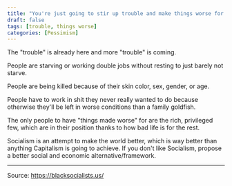 ```yaml
---
title: "You're just going to stir up trouble and make things worse for everyone with this Socialism crap."
draft: false
tags: [trouble, things worse]
categories: [Pessimism]
---
```


The "trouble" is already here and more "trouble" is coming.  
  
People are starving or working double jobs without resting to just barely not starve.  
  
People are being killed because of their skin color, sex, gender, or age.  
  
People have to work in shit they never really wanted to do because otherwise they'll be left in worse conditions than a family goldfish.  
  
The only people to have "things made worse" for are the rich, privileged few, which are in their position thanks to how bad life is for the rest.  
  
Socialism is an attempt to make the world better, which is way better than anything Capitalism is going to achieve. If you don't like Socialism, propose a better social and economic alternative/framework.

----
Source: https://blacksocialists.us/

